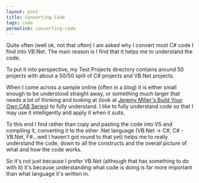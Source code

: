 ```yaml
---
layout: post
title: Converting Code
tags: code
permalink: converting-code
---
```


Quite often (well ok, not that often) I am asked why I convert most C# code I find into VB.Net.  The main reason is I find that it helps me to understand the code.

To put it into perspective, my Test Projects directory contains around 50 projects with about a 50/50 split of C# projects and VB.Net projects.

When I come across a sample online (often in a blog) it is either small enough to be understood straight away, or something much larger that needs a lot of thinking and looking at (look at [Jeremy Miller's Build Your Own CAB Series][jeremy-cab]) to fully understand.  I like to fully understand code so that I may use it intelligently and apply it when it suits.

To this end I find rather than copy and pasting the code into VS and compiling it, converting it to the other .Net language (VB.Net -> C#, C# - VB.Net, F#...well I haven't got round to that yet) helps me to really understand the code, down to all the constructs and the overall picture of what and how the code works.

So it's not just because I prefer VB.Net (although that has something to do with it) it's because understanding what code is doing is far more important than what language it's written in.

[jeremy-cab]: http://codebetter.com/blogs/jeremy.miller/archive/2007/07/25/the-build-your-own-cab-series-table-of-contents.aspx
